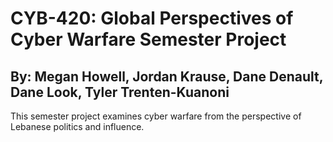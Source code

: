 # CYB-420: Global Perspectives of Cyber Warfare Semester Project
## By: Megan Howell, Jordan Krause, Dane Denault, Dane Look, Tyler Trenten-Kuanoni

This semester project examines cyber warfare from the perspective of Lebanese politics and influence.
